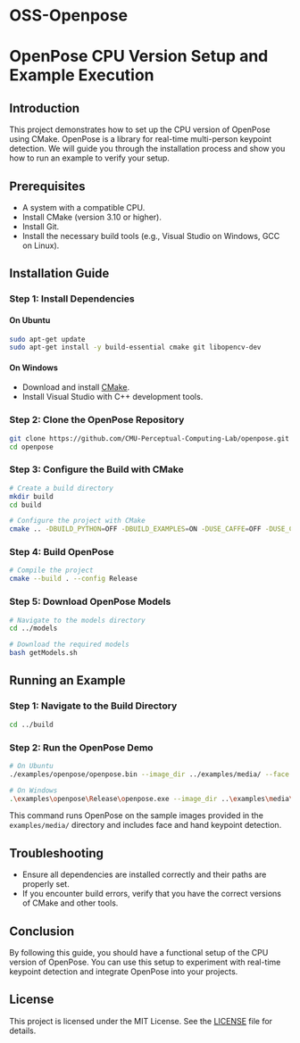 # OSS-Openpose


# OpenPose CPU Version Setup and Example Execution

## Introduction
This project demonstrates how to set up the CPU version of OpenPose using CMake. OpenPose is a library for real-time multi-person keypoint detection. We will guide you through the installation process and show you how to run an example to verify your setup.

## Prerequisites
- A system with a compatible CPU.
- Install CMake (version 3.10 or higher).
- Install Git.
- Install the necessary build tools (e.g., Visual Studio on Windows, GCC on Linux).

## Installation Guide

### Step 1: Install Dependencies
#### On Ubuntu
```bash
sudo apt-get update
sudo apt-get install -y build-essential cmake git libopencv-dev
```

#### On Windows
- Download and install [CMake](https://cmake.org/download/).
- Install Visual Studio with C++ development tools.

### Step 2: Clone the OpenPose Repository
```bash
git clone https://github.com/CMU-Perceptual-Computing-Lab/openpose.git
cd openpose
```

### Step 3: Configure the Build with CMake
```bash
# Create a build directory
mkdir build
cd build

# Configure the project with CMake
cmake .. -DBUILD_PYTHON=OFF -DBUILD_EXAMPLES=ON -DUSE_CAFFE=OFF -DUSE_CUDA=OFF
```

### Step 4: Build OpenPose
```bash
# Compile the project
cmake --build . --config Release
```

### Step 5: Download OpenPose Models
```bash
# Navigate to the models directory
cd ../models

# Download the required models
bash getModels.sh
```

## Running an Example
### Step 1: Navigate to the Build Directory
```bash
cd ../build
```

### Step 2: Run the OpenPose Demo
```bash
# On Ubuntu
./examples/openpose/openpose.bin --image_dir ../examples/media/ --face --hand

# On Windows
.\examples\openpose\Release\openpose.exe --image_dir ..\examples\media\ --face --hand
```

This command runs OpenPose on the sample images provided in the `examples/media/` directory and includes face and hand keypoint detection.

## Troubleshooting
- Ensure all dependencies are installed correctly and their paths are properly set.
- If you encounter build errors, verify that you have the correct versions of CMake and other tools.

## Conclusion
By following this guide, you should have a functional setup of the CPU version of OpenPose. You can use this setup to experiment with real-time keypoint detection and integrate OpenPose into your projects.

## License
This project is licensed under the MIT License. See the [LICENSE](LICENSE) file for details.
